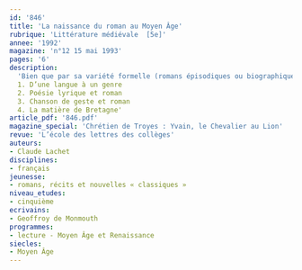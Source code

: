```yaml
---
id: '846'
title: 'La naissance du roman au Moyen Âge'
rubrique: 'Littérature médiévale  [5e]'
annee: '1992'
magazine: 'n°12 15 mai 1993'
pages: '6'
description: 
  'Bien que par sa variété formelle (romans épisodiques ou biographiques, romans en vers ou en prose) et thématique (romans arthuriens, romans d'aventures non arthuriens, romans dits «réalistes»), le genre romanesque domine la littérature du XIIIe siècle en langue d’oïl (au nord de la Loire), sa naissance est somme toute assez récente puisqu'elle date de la seconde moitié du XIIe siècle, à une époque où la poésie lyrique et la chanson de geste connaissent les faveurs du public. Au demeurant, avant de définir un mode narratif, le mot «roman» désigne d’abord une langue…
  1. D’une langue à un genre
  2. Poésie lyrique et roman
  3. Chanson de geste et roman
  4. La matière de Bretagne'
article_pdf: '846.pdf'
magazine_special: 'Chrétien de Troyes : Yvain, le Chevalier au Lion'
revue: 'L’école des lettres des collèges'
auteurs:
- Claude Lachet
disciplines:
- français
jeunesse:
- romans, récits et nouvelles « classiques »
niveau_etudes:
- cinquième
ecrivains:
- Geoffroy de Monmouth
programmes:
- lecture - Moyen Âge et Renaissance
siecles:
- Moyen Âge
---
```

